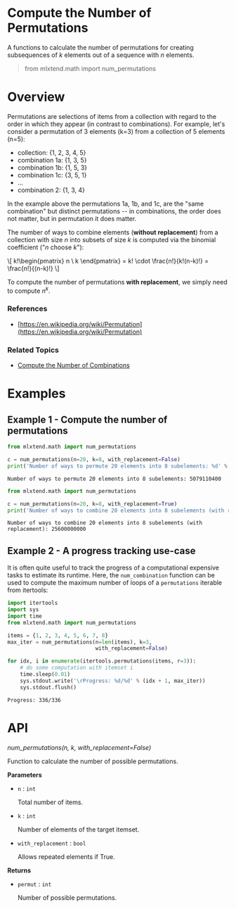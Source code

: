 # Compute the Number of Permutations

A functions to calculate the number of permutations for creating subsequences of *k* elements out of a sequence with *n* elements.

> from mlxtend.math import num_permutations

# Overview

Permutations are selections of items from a collection with regard to the order in which they appear (in contrast to combinations). For example, let's consider a permutation of 3 elements (k=3) from a collection of 5 elements (n=5): 

- collection: {1, 2, 3, 4, 5}
- combination 1a: {1, 3, 5} 
- combination 1b: {1, 5, 3}
- combination 1c: {3, 5, 1}
- ...
- combination 2: {1, 3, 4}

In the example above the permutations 1a, 1b, and 1c, are the "same combination" but distinct permutations -- in combinations, the order does not matter, but in permutation it does matter.



The number of ways to combine elements (**without replacement**) from a collection with size *n* into subsets of size *k* is computed via the binomial coefficient ("*n* choose *k*"):

\\[ k!\begin{pmatrix} 
n  \\
k 
\end{pmatrix} = k! \cdot \frac{n!}{k!(n-k)!} = \frac{n!}{(n-k)!} \\]

To compute the number of permutations **with replacement**, we simply need to compute $n^k$.

### References

- [https://en.wikipedia.org/wiki/Permutation](https://en.wikipedia.org/wiki/Permutation)

### Related Topics

- [Compute the Number of Combinations](./num_combinations.html)

# Examples

## Example 1 - Compute the number of permutations


```python
from mlxtend.math import num_permutations

c = num_permutations(n=20, k=8, with_replacement=False)
print('Number of ways to permute 20 elements into 8 subelements: %d' % c)
```

    Number of ways to permute 20 elements into 8 subelements: 5079110400



```python
from mlxtend.math import num_permutations

c = num_permutations(n=20, k=8, with_replacement=True)
print('Number of ways to combine 20 elements into 8 subelements (with replacement): %d' % c)
```

    Number of ways to combine 20 elements into 8 subelements (with replacement): 25600000000


## Example 2 - A progress tracking use-case

It is often quite useful to track the progress of a computational expensive tasks to estimate its runtime. Here, the `num_combination` function can be used to compute the maximum number of loops of a `permutations` iterable from itertools:


```python
import itertools
import sys
import time
from mlxtend.math import num_permutations

items = {1, 2, 3, 4, 5, 6, 7, 8}
max_iter = num_permutations(n=len(items), k=3, 
                            with_replacement=False)

for idx, i in enumerate(itertools.permutations(items, r=3)):
    # do some computation with itemset i
    time.sleep(0.01)
    sys.stdout.write('\rProgress: %d/%d' % (idx + 1, max_iter))
    sys.stdout.flush()
```

    Progress: 336/336

# API


*num_permutations(n, k, with_replacement=False)*

Function to calculate the number of possible permutations.

**Parameters**

- `n` : `int`

    Total number of items.

- `k` : `int`

    Number of elements of the target itemset.

- `with_replacement` : `bool`

    Allows repeated elements if True.

**Returns**

- `permut` : `int`

    Number of possible permutations.


